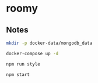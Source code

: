 # roomy

## Notes

```sh
mkdir -p docker-data/mongodb_data

docker-compose up -d

npm run style

npm start
```
